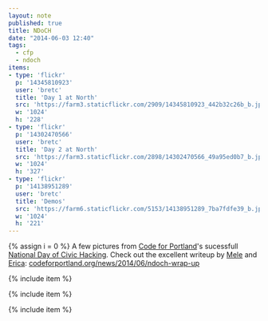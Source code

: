 ```yaml
---
layout: note
published: true
title: NDoCH
date: "2014-06-03 12:40"
tags: 
  - cfp
  - ndoch
items:
- type: 'flickr'
  p: '14345810923'
  user: 'bretc'
  title: 'Day 1 at North'
  src: 'https://farm3.staticflickr.com/2909/14345810923_442b32c26b_b.jpg'
  w: '1024'
  h: '228'
- type: 'flickr'
  p: '14302470566'
  user: 'bretc'
  title: 'Day 2 at North'
  src: 'https://farm3.staticflickr.com/2898/14302470566_49a95ed0b7_b.jpg'
  w: '1024'
  h: '327'  
- type: 'flickr'
  p: '14138951289'
  user: 'bretc'
  title: 'Demos'
  src: 'https://farm6.staticflickr.com/5153/14138951289_7ba7fdfe39_b.jpg'
  w: '1024'
  h: '221'
---
```

{% assign i = 0  %}
A few pictures from [Code for Portland](http://www.codeforportland.org)'s sucessfull [National Day of Civic Hacking](http://calagator.org/events/1250466358).  Check out the excellent writeup by [Mele](http://pdxmele.com/) and [Erica](http://lauervose.com/): [codeforportland.org/news/2014/06/ndoch-wrap-up](http://www.codeforportland.org/news/2014/06/ndoch-wrap-up/)

{% include item %}

{% include item %}

{% include item %}